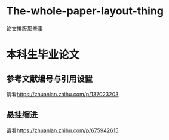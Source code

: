 # The-whole-paper-layout-thing
论文排版那些事
# 本科生毕业论文
## 参考文献编号与引用设置
请看<https://zhuanlan.zhihu.com/p/137023203>
## 悬挂缩进
请看<https://zhuanlan.zhihu.com/p/675942615>
